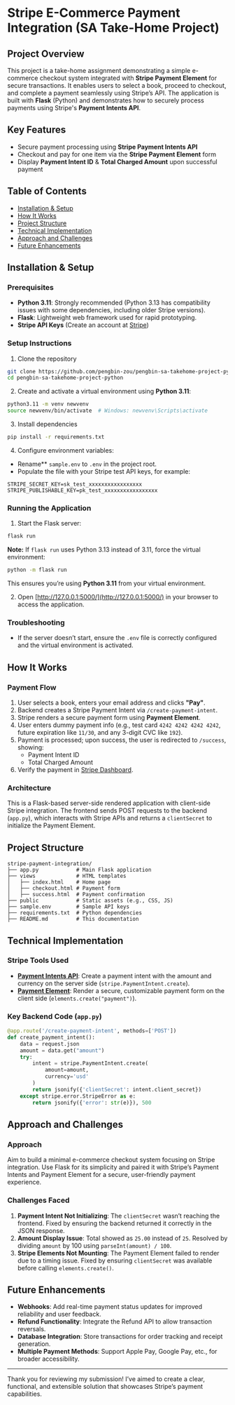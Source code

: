 # Stripe E-Commerce Payment Integration (SA Take-Home Project)

## Project Overview

This project is a take-home assignment demonstrating a simple e-commerce checkout system integrated with **Stripe Payment Element** for secure transactions. It enables users to select a book, proceed to checkout, and complete a payment seamlessly using Stripe’s API. The application is built with **Flask** (Python) and demonstrates how to securely process payments using Stripe's **Payment Intents API**.

## Key Features

- Secure payment processing using **Stripe Payment Intents API**
- Checkout and pay for one item via the **Stripe Payment Element** form
- Display **Payment Intent ID** & **Total Charged Amount** upon successful payment



## Table of Contents

- [Installation & Setup](#installation--setup)  
- [How It Works](#how-it-works)  
- [Project Structure](#project-structure)  
- [Technical Implementation](#technical-implementation)  
- [Approach and Challenges](#approach-and-challenges) 
- [Future Enhancements](#future-enhancements)  



## Installation & Setup

### Prerequisites

- **Python 3.11**: Strongly recommended (Python 3.13 has compatibility issues with some dependencies, including older Stripe versions).
- **Flask**: Lightweight web framework used for rapid prototyping.
- **Stripe API Keys** (Create an account at [Stripe](https://dashboard.stripe.com/register))

### Setup Instructions


1. Clone the repository
```sh
git clone https://github.com/pengbin-zou/pengbin-sa-takehome-project-python.git
cd pengbin-sa-takehome-project-python
```

2. Create and activate a virtual environment using **Python 3.11**:
```sh
python3.11 -m venv newvenv
source newvenv/bin/activate  # Windows: newvenv\Scripts\activate
```

3. Install dependencies
```sh
pip install -r requirements.txt
```

4. Configure environment variables:

- Rename** `sample.env` to `.env` in the project root.  
- Populate the file with your Stripe test API keys, for example:

```env
STRIPE_SECRET_KEY=sk_test_xxxxxxxxxxxxxxxxx
STRIPE_PUBLISHABLE_KEY=pk_test_xxxxxxxxxxxxxxxxx

```

### Running the Application

1. Start the Flask server:
```sh
flask run
```
**Note:** If `flask run` uses Python 3.13 instead of 3.11, force the virtual environment:
```sh
python -m flask run
```
This ensures you’re using **Python 3.11** from your virtual environment.

2. Open [http://127.0.0.1:5000/](http://127.0.0.1:5000/) in your browser to access the application.

### Troubleshooting
- If the server doesn’t start, ensure the `.env` file is correctly configured and the virtual environment is activated.


## How It Works
### Payment Flow

1. User selects a book, enters your email address and clicks **"Pay"**.
2. Backend creates a Stripe Payment Intent via `/create-payment-intent`.
3. Stripe renders a secure payment form using **Payment Element**.
4. User enters dummy payment info (e.g., test card `4242 4242 4242 4242`, future expiration like `11/30`, and any 3-digit CVC like `192`).
5. Payment is processed; upon success, the user is redirected to `/success`, showing:
   - Payment Intent ID
   - Total Charged Amount
6. Verify the payment in [Stripe Dashboard](https://dashboard.stripe.com/).

### Architecture
This is a Flask-based server-side rendered application with client-side Stripe integration. The frontend sends POST requests to the backend (`app.py`), which interacts with Stripe APIs and returns a `clientSecret` to initialize the Payment Element.


## Project Structure

```
stripe-payment-integration/
├── app.py            # Main Flask application
├── views             # HTML templates
│   ├── index.html    # Home page
│   ├── checkout.html # Payment form
│   ├── success.html  # Payment confirmation
├── public            # Static assets (e.g., CSS, JS)
├── sample.env        # Sample API keys
├── requirements.txt  # Python dependencies
├── README.md         # This documentation
```

## Technical Implementation

### Stripe Tools Used

- **[Payment Intents API](https://stripe.com/docs/payments/payment-intents)**: Create a payment intent with the amount and currency on the server side (`stripe.PaymentIntent.create`).
- **[Payment Element](https://docs.stripe.com/js/elements_object/create)**: Render a secure, customizable payment form on the client side (`elements.create("payment")`).

### Key Backend Code (`app.py`)

```python
@app.route('/create-payment-intent', methods=['POST'])
def create_payment_intent():
    data = request.json
    amount = data.get("amount")
    try:
        intent = stripe.PaymentIntent.create(
            amount=amount,
            currency='usd'
        )
        return jsonify({'clientSecret': intent.client_secret})
    except stripe.error.StripeError as e:
        return jsonify({'error': str(e)}), 500
```

## Approach and Challenges

### Approach
Aim to build a minimal e-commerce checkout system focusing on Stripe integration. Use Flask for its simplicity and paired it with Stripe’s Payment Intents and Payment Element for a secure, user-friendly payment experience.

### Challenges Faced

1. **Payment Intent Not Initializing**: The `clientSecret` wasn’t reaching the frontend. Fixed by ensuring the backend returned it correctly in the JSON response.
2. **Amount Display Issue**: Total showed as `25.00` instead of `25`. Resolved by dividing `amount` by 100 using `parseInt(amount) / 100`.
3. **Stripe Elements Not Mounting**: The Payment Element failed to render due to a timing issue. Fixed by ensuring `clientSecret` was available before calling `elements.create()`.


## Future Enhancements

- **Webhooks**: Add real-time payment status updates for improved reliability and user feedback.
- **Refund Functionality**: Integrate the Refund API to allow transaction reversals.
- **Database Integration**: Store transactions for order tracking and receipt generation.
- **Multiple Payment Methods**: Support Apple Pay, Google Pay, etc., for broader accessibility.

---

Thank you for reviewing my submission! I’ve aimed to create a clear, functional, and extensible solution that showcases Stripe’s payment capabilities.
